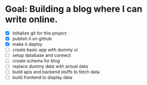 # Goal: Building a blog where I can write online.
- [x] Initialize git for this project
- [x] publish it on github
- [x] make it deploy
- [ ] create basic app with dummy ui
- [ ] setup database and connect
- [ ] create schema for blog
- [ ] replace dummy data with actual data
- [ ] build apis and backend stuffs to fetch data
- [ ] build frontend to display data